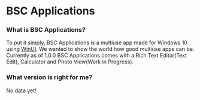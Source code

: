 # BSC Applications

### What is BSC Applications?

To put it simply, BSC Applications is a multiuse app made for Windows 10 using [WinUI](https://microsoft.github.io/microsoft-ui-xaml/about.html). We wanted to show the world how good multiuse apps can be. Currently as of 1.0.0 BSC Applications comes with a Rich Text Editor(Text Edit), Calculator and Photo View(Work in Progress).

### What version is right for me?

No data yet!
